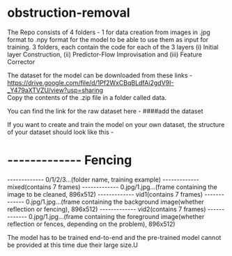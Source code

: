 # obstruction-removal

The Repo consists of 4 folders - 
  1 for data creation from images in .jpg format to .npy format for the model to be able to use them as input for training.
  3 folders, each contain the code for each of the 3 layers (i) Initial layer Construction, (ii) Predictor-Flow Improvisation and (iii) Feature Corrector

The dataset for the model can be downloaded from these links - https://drive.google.com/file/d/1Pf2WxCBqBLdfAi2gdV9I-_Y479aXTVZU/view?usp=sharing   
Copy the contents of the .zip file in a folder called data.

You can find the link for the raw dataset here - ####add the dataset

If you want to create and train the model on your own dataset, the structure of your dataset should look like this - 
<h1>------------- Fencing</h1>
      ------------- 0/1/2/3...(folder name, training example)
          ------------- mixed(contains 7 frames)
              ------------- 0.jpg/1.jpg...(frame containing the image to be cleaned, 896x512)
          ------------- vid1(contains 7 frames)
              ------------- 0.jpg/1.jpg...(frame containing the background image(whether reflection or fencing), 896x512)         
          ------------- vid2(contains 7 frames)
              ------------- 0.jpg/1.jpg...(frame containing the foreground image(whether reflection or fences, depending on the problem), 896x512)

The model has to be trained end-to-end and the pre-trained model cannot be provided at this time due their large size.U
